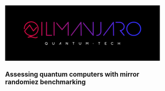 ![CDL 2021 Cohort Project](logo.jpg)
## Assessing quantum computers with mirror randomiez benchmarking
